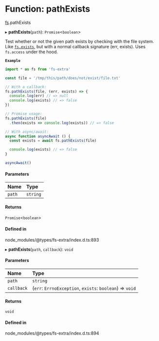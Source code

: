 # Function: pathExists

[fs](../modules/fs.md).pathExists

▸ **pathExists**(`path`): `Promise`<`boolean`\>

Test whether or not the given path exists by checking with the file system. Like
[`fs.exists`](https://nodejs.org/api/fs.html#fs_fs_exists_path_callback), but with a normal
callback signature (err, exists). Uses `fs.access` under the hood.

**`Example`**

```ts
import * as fs from 'fs-extra'

const file = '/tmp/this/path/does/not/exist/file.txt'

// With a callback:
fs.pathExists(file, (err, exists) => {
  console.log(err) // => null
  console.log(exists) // => false
})

// Promise usage:
fs.pathExists(file)
  .then(exists => console.log(exists)) // => false

// With async/await:
async function asyncAwait () {
  const exists = await fs.pathExists(file)

  console.log(exists) // => false
}

asyncAwait()
```

#### Parameters

| Name | Type |
| :------ | :------ |
| `path` | `string` |

#### Returns

`Promise`<`boolean`\>

#### Defined in

node_modules/@types/fs-extra/index.d.ts:893

▸ **pathExists**(`path`, `callback`): `void`

#### Parameters

| Name | Type |
| :------ | :------ |
| `path` | `string` |
| `callback` | (`err`: `ErrnoException`, `exists`: `boolean`) => `void` |

#### Returns

`void`

#### Defined in

node_modules/@types/fs-extra/index.d.ts:894
